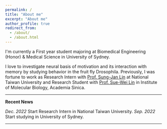 ```yaml
---
permalink: /
title: "About me"
excerpt: "About me"
author_profile: true
redirect_from: 
  - /about/
  - /about.html
---
```


I'm currently a First year student majoring at Biomedical Engineering (Honor) & Medical Science in University of Sydney.

I love to investigate neural basis of motivation and its interaction with memory by studying behavior in the fruit fly Drosophila. Previously, I was fortune to work as Research Intern with [Prof. Sung-Jan Lin](http://sjlin.cm.ntu.edu.tw/web/home) at National Taiwan University and Research Student with [Prof. Sue-Wei Lin](https://sueweilin.wixsite.com/linlab) in Institute of Molecular Biology, Academia Sinica.



---
**Recent News**

*Dec. 2022* Start Research Intern in National Taiwan University.
*Sep. 2022* Start studying in University of Sydney.

---



